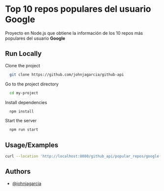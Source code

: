 
# Top 10 repos populares del usuario Google

Proyecto en Node.js que obtiene la información de los 10 repos más populares del usuario **Google**


## Run Locally

Clone the project

```bash
  git clone https://github.com/johnjagarcia/github-api
```

Go to the project directory

```bash
  cd my-project
```

Install dependencies

```bash
  npm install
```

Start the server

```bash
  npm run start
```


## Usage/Examples

```bash
curl --location 'http://localhost:8080/github_api/popular_repos/google'
```

## Authors

- [@johnjagarcia](https://www.github.com/johnjagarcia)



